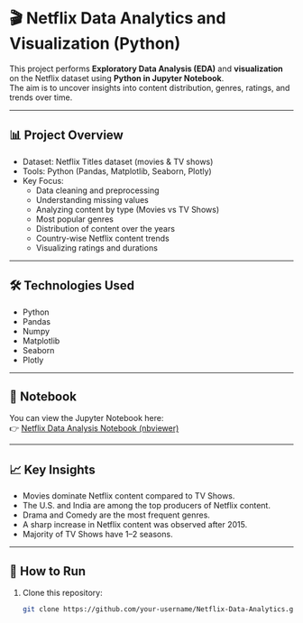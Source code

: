 # 🎬 Netflix Data Analytics and Visualization (Python)

This project performs **Exploratory Data Analysis (EDA)** and **visualization** on the Netflix dataset using **Python in Jupyter Notebook**.  
The aim is to uncover insights into content distribution, genres, ratings, and trends over time.

---

## 📊 Project Overview
- Dataset: Netflix Titles dataset (movies & TV shows)
- Tools: Python (Pandas, Matplotlib, Seaborn, Plotly)
- Key Focus:
  - Data cleaning and preprocessing
  - Understanding missing values
  - Analyzing content by type (Movies vs TV Shows)
  - Most popular genres
  - Distribution of content over the years
  - Country-wise Netflix content trends
  - Visualizing ratings and durations

---

## 🛠️ Technologies Used
- Python
- Pandas
- Numpy
- Matplotlib
- Seaborn
- Plotly 

---

## 📎 Notebook
You can view the Jupyter Notebook here:  
👉 [Netflix Data Analysis Notebook (nbviewer)](PASTE_YOUR_NBVIEWER_LINK_HERE)

---

## 📈 Key Insights
- Movies dominate Netflix content compared to TV Shows.
- The U.S. and India are among the top producers of Netflix content.
- Drama and Comedy are the most frequent genres.
- A sharp increase in Netflix content was observed after 2015.
- Majority of TV Shows have 1–2 seasons.

---

## 🚀 How to Run
1. Clone this repository:
   ```bash
   git clone https://github.com/your-username/Netflix-Data-Analytics.git

